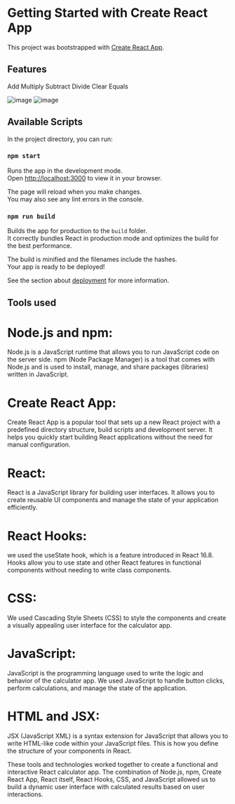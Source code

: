 # Getting Started with Create React App

This project was bootstrapped with [Create React App](https://github.com/facebook/create-react-app).
## Features
Add
Multiply
Subtract
Divide
Clear
Equals

![image](https://github.com/pk1114585/React_Calculator/assets/45114125/fe324ae7-530f-4f2d-95e4-132c795a96db)
![image](https://github.com/pk1114585/React_Calculator/assets/45114125/c28c4cbf-0551-415f-b603-59d59a3fa184)


## Available Scripts

In the project directory, you can run:

### `npm start`

Runs the app in the development mode.\
Open [http://localhost:3000](http://localhost:3000) to view it in your browser.

The page will reload when you make changes.\
You may also see any lint errors in the console.


### `npm run build`

Builds the app for production to the `build` folder.\
It correctly bundles React in production mode and optimizes the build for the best performance.

The build is minified and the filenames include the hashes.\
Your app is ready to be deployed!

See the section about [deployment](https://facebook.github.io/create-react-app/docs/deployment) for more information.
## Tools used
# Node.js and npm: 
Node.js is a JavaScript runtime that allows you to run JavaScript code on the server side. npm (Node Package Manager) is a tool that comes with Node.js and is used to install, manage, and share packages (libraries) written in JavaScript.

# Create React App: 
Create React App is a popular tool that sets up a new React project with a predefined directory structure, build scripts and development server. It helps you quickly start building React applications without the need for manual configuration.

# React: 
React is a JavaScript library for building user interfaces. It allows you to create reusable UI components and manage the state of your application efficiently.

# React Hooks: 
we used the useState hook, which is a feature introduced in React 16.8. Hooks allow you to use state and other React features in functional components without needing to write class components.

# CSS: 
We used Cascading Style Sheets (CSS) to style the components and create a visually appealing user interface for the calculator app.

# JavaScript: 
JavaScript is the programming language used to write the logic and behavior of the calculator app. We used JavaScript to handle button clicks, perform calculations, and manage the state of the application.

# HTML and JSX: 
JSX (JavaScript XML) is a syntax extension for JavaScript that allows you to write HTML-like code within your JavaScript files. This is how you define the structure of your components in React.

These tools and technologies worked together to create a functional and interactive React calculator app. The combination of Node.js, npm, Create React App, React itself, React Hooks, CSS, and JavaScript allowed us to build a dynamic user interface with calculated results based on user interactions.
